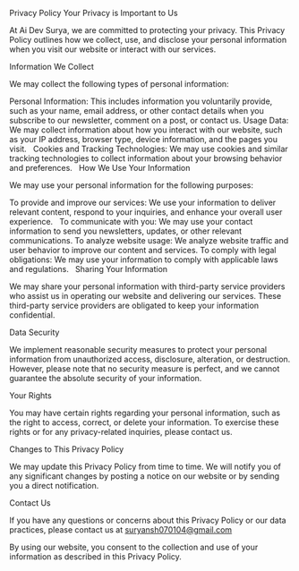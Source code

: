 Privacy Policy
Your Privacy is Important to Us

At Ai Dev Surya, we are committed to protecting your privacy. This Privacy Policy outlines how we collect, use, and disclose your personal information when you visit our website or interact with our services.   

Information We Collect

We may collect the following types of personal information:   

Personal Information: This includes information you voluntarily provide, such as your name, email address, or other contact details when you subscribe to our newsletter, comment on a post, or contact us.
Usage Data: We may collect information about how you interact with our website, such as your IP address, browser type, device information, and the pages you visit.   
Cookies and Tracking Technologies: We may use cookies and similar tracking technologies to collect information about your browsing behavior and preferences.   
How We Use Your Information

We may use your personal information for the following purposes:

To provide and improve our services: We use your information to deliver relevant content, respond to your inquiries, and enhance your overall user experience.   
To communicate with you: We may use your contact information to send you newsletters, updates, or other relevant communications.
To analyze website usage: We analyze website traffic and user behavior to improve our content and services.
To comply with legal obligations: We may use your information to comply with applicable laws and regulations.   
Sharing Your Information

We may share your personal information with third-party service providers who assist us in operating our website and delivering our services. These third-party service providers are obligated to keep your information confidential.   

Data Security

We implement reasonable security measures to protect your personal information from unauthorized access, disclosure, alteration, or destruction. However, please note that no security measure is perfect, and we cannot guarantee the absolute security of your information.   

Your Rights

You may have certain rights regarding your personal information, such as the right to access, correct, or delete your information. To exercise these rights or for any privacy-related inquiries, please contact us.   

Changes to This Privacy Policy

We may update this Privacy Policy from time to time. We will notify you of any significant changes by posting a notice on our website or by sending you a direct notification.   

Contact Us

If you have any questions or concerns about this Privacy Policy or our data practices, please contact us at suryansh070104@gmail.com   

By using our website, you consent to the collection and use of your information as described in this Privacy Policy.
